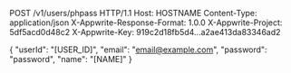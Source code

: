 POST /v1/users/phpass HTTP/1.1
Host: HOSTNAME
Content-Type: application/json
X-Appwrite-Response-Format: 1.0.0
X-Appwrite-Project: 5df5acd0d48c2
X-Appwrite-Key: 919c2d18fb5d4...a2ae413da83346ad2

{
  "userId": "[USER_ID]",
  "email": "email@example.com",
  "password": "password",
  "name": "[NAME]"
}
